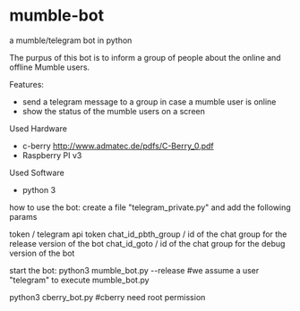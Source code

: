 # mumble-bot
a mumble/telegram bot in python

The purpus of this bot is to inform a group of people about the online and offline Mumble users.

Features:
* send a telegram message to a group in case a mumble user is online
* show the status of the mumble users on a screen 

Used Hardware
* c-berry http://www.admatec.de/pdfs/C-Berry_0.pdf
* Raspberry PI v3

Used Software
* python 3


how to use the bot:
create a file "telegram_private.py" and add the following params

token / telegram api token
chat_id_pbth_group / id of the chat group for the release version of the bot
chat_id_goto / id of the chat group for the debug version of the bot

start the bot:
python3 mumble_bot.py --release
#we assume a user "telegram" to execute  mumble_bot.py 

python3 cberry_bot.py
#cberry need root permission
